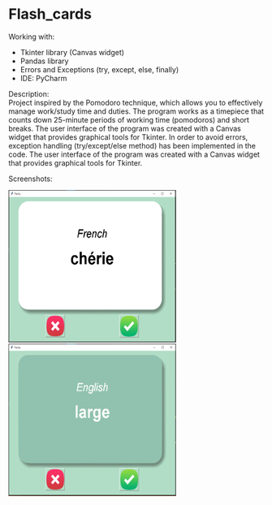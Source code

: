 # Flash_cards

Working with:
- Tkinter library (Canvas widget)
- Pandas library
- Errors and Exceptions (try, except, else, finally)
- IDE: PyCharm

Description:<br>
Project inspired by the Pomodoro technique, which allows you to effectively manage work/study time and duties.
The program works as a timepiece that counts down 25-minute periods of working time (pomodoros) and short breaks.
The user interface of the program was created with a Canvas widget that provides graphical tools for Tkinter.
In order to avoid errors, exception handling (try/except/else method) has been implemented in the code.
The user interface of the program was created with a Canvas widget that provides graphical tools for Tkinter.

Screenshots:
<div>
<img src="/screenshots/french.png" width="330" height="300"><img src="/screenshots/english.png" width="330" height="300">
</div>
